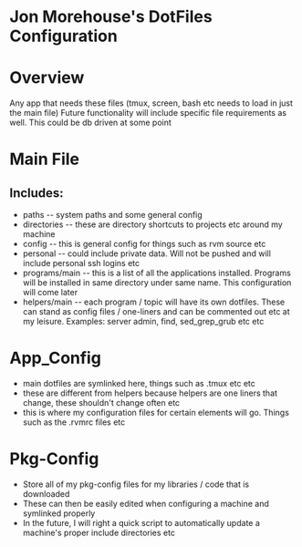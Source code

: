 Jon Morehouse's DotFiles Configuration
=

Overview
=

Any app that needs these files (tmux, screen, bash etc needs to load in just the main file)
Future functionality will include specific file requirements as well. This could be db driven at some point

Main File
=

Includes:
-

-	paths -- system paths and some general config
-	directories -- these are directory shortcuts to projects etc around my machine
-	config -- this is general config for things such as rvm source etc
-	personal -- could include private data. Will not be pushed and will include personal ssh logins etc
-	programs/main -- this is a list of all the applications installed. Programs will be installed in same directory under same name. This configuration will come later
-	helpers/main -- each program / topic will have its own dotfiles. These can stand as config files / one-liners and can be commented out etc at my leisure. Examples: server admin, find, sed_grep_grub etc etc

App_Config
=

-	main dotfiles are symlinked here, things such as .tmux etc etc
-	these are different from helpers because helpers are one liners that change, these shouldn't change often etc
-	this is where my configuration files for certain elements will go. Things such as the .rvmrc files etc

Pkg-Config
=

-	Store all of my pkg-config files for my libraries / code that is downloaded
-	These can then be easily edited when configuring a machine and symlinked properly
-	In the future, I will right a quick script to automatically update a machine's proper include directories etc	


